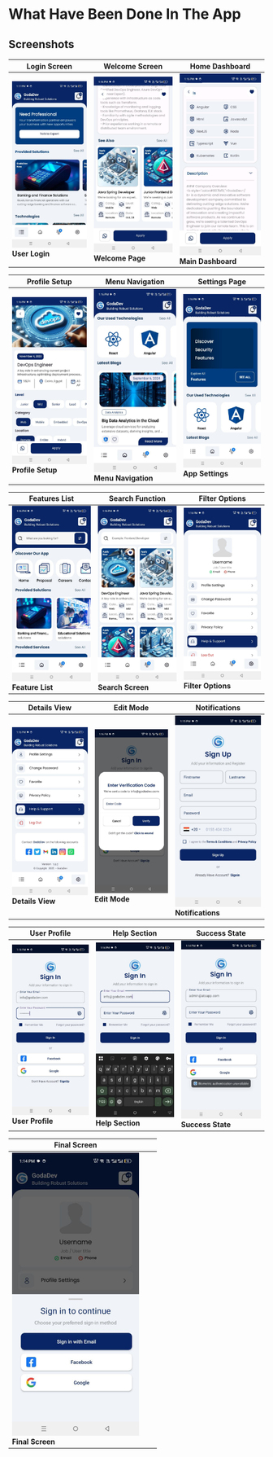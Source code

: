 # What Have Been Done In The App

## Screenshots

| Login Screen | Welcome Screen | Home Dashboard |
|--------------|----------------|----------------|
| <img src="screenshots/1%20(1).jpg" width="250"><br>**User Login** | <img src="screenshots/1%20(2).jpg" width="250"><br>**Welcome Page** | <img src="screenshots/1%20(3).jpg" width="250"><br>**Main Dashboard** |

| Profile Setup | Menu Navigation | Settings Page |
|---------------|-----------------|---------------|
| <img src="screenshots/1%20(4).jpg" width="250"><br>**Profile Setup** | <img src="screenshots/1%20(5).jpg" width="250"><br>**Menu Navigation** | <img src="screenshots/1%20(6).jpg" width="250"><br>**App Settings** |

| Features List | Search Function | Filter Options |
|---------------|-----------------|----------------|
| <img src="screenshots/1%20(7).jpg" width="250"><br>**Feature List** | <img src="screenshots/1%20(8).jpg" width="250"><br>**Search Screen** | <img src="screenshots/1%20(9).jpg" width="250"><br>**Filter Options** |

| Details View | Edit Mode | Notifications |
|--------------|-----------|---------------|
| <img src="screenshots/1%20(10).jpg" width="250"><br>**Details View** | <img src="screenshots/1%20(11).jpg" width="250"><br>**Edit Mode** | <img src="screenshots/1%20(12).jpg" width="250"><br>**Notifications** |

| User Profile | Help Section | Success State |
|--------------|--------------|---------------|
| <img src="screenshots/1%20(13).jpg" width="250"><br>**User Profile** | <img src="screenshots/1%20(14).jpg" width="250"><br>**Help Section** | <img src="screenshots/1%20(15).jpg" width="250"><br>**Success State** |

| Final Screen |  |  |
|--------------|--|--|
| <img src="screenshots/1%20(16).jpg" width="250"><br>**Final Screen** | | |
